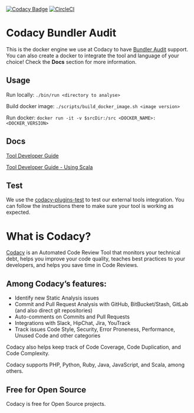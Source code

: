 [![Codacy Badge](https://api.codacy.com/project/badge/Grade/5e5139cf6a9e465a84b3d0fe424d9c3d)](https://www.codacy.com/app/Codacy/codacy-bundler-audit?utm_source=github.com&amp;utm_medium=referral&amp;utm_content=codacy/codacy-bundler-audit&amp;utm_campaign=Badge_Grade)
[![CircleCI](https://circleci.com/gh/codacy/codacy-bundler-audit.svg?style=svg)](https://circleci.com/gh/codacy/codacy-bundler-audit)

# Codacy Bundler Audit

This is the docker engine we use at Codacy to have [Bundler Audit](https://github.com/rubysec/bundler-audit) support.
You can also create a docker to integrate the tool and language of your choice!
Check the **Docs** section for more information.

## Usage

Run locally:
`./bin/run <directory to analyse>`

Build docker image:
`./scripts/build_docker_image.sh <image version>`

Run docker:
`docker run -it -v $srcDir:/src <DOCKER_NAME>:<DOCKER_VERSION>`

## Docs

[Tool Developer Guide](https://support.codacy.com/hc/en-us/articles/207994725-Tool-Developer-Guide)

[Tool Developer Guide - Using Scala](https://support.codacy.com/hc/en-us/articles/207280379-Tool-Developer-Guide-Using-Scala)

## Test

We use the [codacy-plugins-test](https://github.com/codacy/codacy-plugins-test) to test our external tools integration.
You can follow the instructions there to make sure your tool is working as expected.

# What is Codacy?

[Codacy](https://www.codacy.com/) is an Automated Code Review Tool that monitors your technical debt, helps you improve your code quality, teaches best practices to your developers, and helps you save time in Code Reviews.

## Among Codacy’s features:

 - Identify new Static Analysis issues
 - Commit and Pull Request Analysis with GitHub, BitBucket/Stash, GitLab (and also direct git repositories)
 - Auto-comments on Commits and Pull Requests
 - Integrations with Slack, HipChat, Jira, YouTrack
 - Track issues Code Style, Security, Error Proneness, Performance, Unused Code and other categories

Codacy also helps keep track of Code Coverage, Code Duplication, and Code Complexity.

Codacy supports PHP, Python, Ruby, Java, JavaScript, and Scala, among others.

## Free for Open Source

Codacy is free for Open Source projects.
